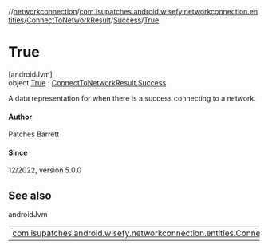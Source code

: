 //[networkconnection](../../../../../index.md)/[com.isupatches.android.wisefy.networkconnection.entities](../../../index.md)/[ConnectToNetworkResult](../../index.md)/[Success](../index.md)/[True](index.md)

# True

[androidJvm]\
object [True](index.md) : [ConnectToNetworkResult.Success](../index.md)

A data representation for when there is a success connecting to a network.

#### Author

Patches Barrett

#### Since

12/2022, version 5.0.0

## See also

androidJvm

| | |
|---|---|
| [com.isupatches.android.wisefy.networkconnection.entities.ConnectToNetworkResult.Success](../index.md) |  |
